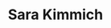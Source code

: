 ---
title: "Sara Kimmich"
presenter_id: sara_kimmich
position: Graduate Student
start_date: 2016
end_date: 2018
email: 
phone: 
photo: assets/images/kimmich_linkedin.jpg
status: former
layout: member 
---